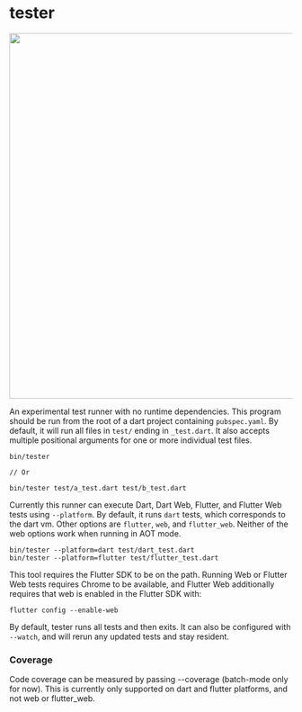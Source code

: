 # tester

<img width="650" src="https://user-images.githubusercontent.com/8975114/83311624-9b562f00-a1c4-11ea-9716-92cd3c455b9e.PNG">


An experimental test runner with no runtime dependencies. This program should be run from the root of a dart project containing `pubspec.yaml`. By default, it will run all files in `test/` ending in `_test.dart`. It also accepts multiple positional arguments for one or more individual test files.

```
bin/tester

// Or

bin/tester test/a_test.dart test/b_test.dart
```

Currently this runner can execute Dart, Dart Web, Flutter, and Flutter Web tests using `--platform`. By default, it runs `dart` tests, which corresponds to the dart vm. Other options are `flutter`, `web`, and `flutter_web`. Neither of the web options work when running in AOT mode.

```
bin/tester --platform=dart test/dart_test.dart
bin/tester --platform=flutter test/flutter_test.dart
```


This tool requires the Flutter SDK to be on the path. Running Web or Flutter Web tests requires Chrome to be available, and Flutter Web additionally requires that web is enabled in the Flutter SDK with:


```
flutter config --enable-web
```

By default, tester runs all tests and then exits. It can also be configured with `--watch`, and will rerun any updated tests and stay resident.

### Coverage

Code coverage can be measured by passing --coverage (batch-mode only for now). This
is currently only supported on dart and flutter platforms, and not web or flutter_web.
